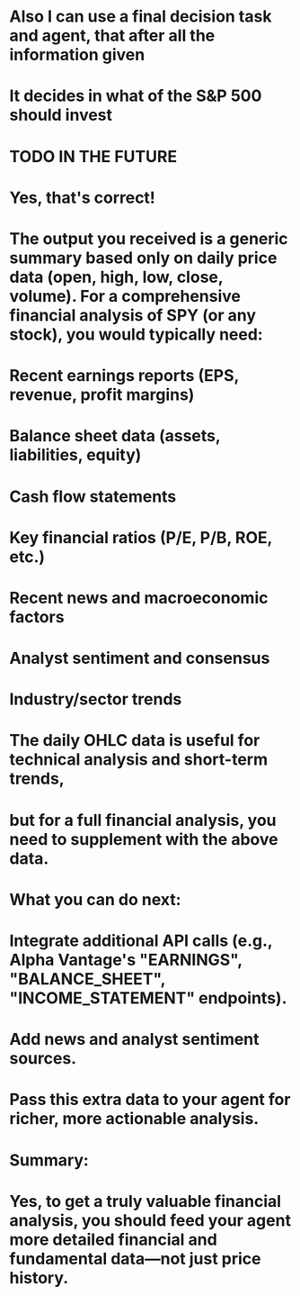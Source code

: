 # Also I can use a final decision task and agent, that after all the information given
# It decides in what of the S&P 500 should invest 




# TODO IN THE FUTURE 

# Yes, that's correct!
# The output you received is a generic summary based only on daily price data (open, high, low, close, volume). For a comprehensive financial analysis of SPY (or any stock), you would typically need:

# Recent earnings reports (EPS, revenue, profit margins)
# Balance sheet data (assets, liabilities, equity)
# Cash flow statements
# Key financial ratios (P/E, P/B, ROE, etc.)
# Recent news and macroeconomic factors
# Analyst sentiment and consensus
# Industry/sector trends
# The daily OHLC data is useful for technical analysis and short-term trends,
# but for a full financial analysis, you need to supplement with the above data.

# What you can do next:
# Integrate additional API calls (e.g., Alpha Vantage's "EARNINGS", "BALANCE_SHEET", "INCOME_STATEMENT" endpoints).
# Add news and analyst sentiment sources.
# Pass this extra data to your agent for richer, more actionable analysis.
# Summary:
# Yes, to get a truly valuable financial analysis, you should feed your agent more detailed financial and fundamental data—not just price history.